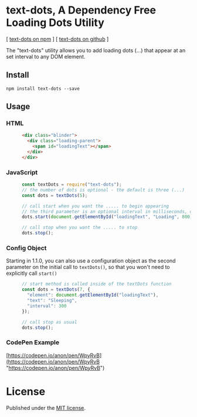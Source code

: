 # text-dots, A Dependency Free Loading Dots Utility
[ [text-dots on npm](https://www.npmjs.com/package/text-dots "npm") ] [ [text-dots on github](https://github.com/jpehman/text-dots) ]

The "text-dots" utility allows you to add loading dots (...) that appear at an set interval to any DOM element.

## Install

	npm install text-dots --save

## Usage

### HTML
```html
	  <div class="blinder">
		<div class="loading-parent">
		  <span id="loadingText"></span>  
		</div>
	  </div>
```

### JavaScript
```javascript
	  const textDots = require("text-dots");
	  // the number of dots is optional - the default is three (...)
	  const dots = textDots(5);

	  // call start when you want the ..... to begin appearing
	  // the third parameter is an optional interval in milliseconds, default is 500ms 
	  dots.start(document.getElementById("loadingText", "Loading", 800));  

	  // call stop when you want the ..... to stop
	  dots.stop();
```

### Config Object
Starting in 1.1.0, you can also use a configuration object as the second parameter on the initial call to `textDots()`, so that you won't need to explicitly call `start()`

```javascript
	  // start method is called inside of the textDots function
	  const dots = textDots(7, {
		"element": document.getElementById("loadingText"),  
		"text": "Sleeping",
		"interval": 300
	  });

	  // call stop as usual
	  dots.stop();
```

### CodePen Example

[https://codepen.io/anon/pen/WpyRvB](https://codepen.io/anon/pen/WpyRvB "https://codepen.io/anon/pen/WpyRvB")

# License

Published under the [MIT license](https://github.com/jpehman/text-dots/blob/master/LICENSE "MIT License").
